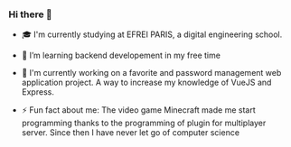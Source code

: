 ### Hi there 👋

- 🎓 I'm currently studying at EFREI PARIS, a digital engineering school. 
- 🌱 I’m learning backend developement in my free time
- 🔭 I'm currently working on a favorite and password management web application project. A way to increase my knowledge of VueJS and Express.

- ⚡ Fun fact about me: The video game Minecraft made me start programming thanks to the programming of plugin for multiplayer server. Since then I have never let go of computer science





<!--
**Izerty/Izerty** is a ✨ _special_ ✨ repository because its `README.md` (this file) appears on your GitHub profile.

Here are some ideas to get you started:

- 🔭 I’m currently working on ...
- 🌱 I’m currently learning ...
- 👯 I’m looking to collaborate on ...
- 🤔 I’m looking for help with ...
- 💬 Ask me about ...
- 📫 How to reach me: ...
- 😄 Pronouns: ...
- ⚡ Fun fact: ...
-->
